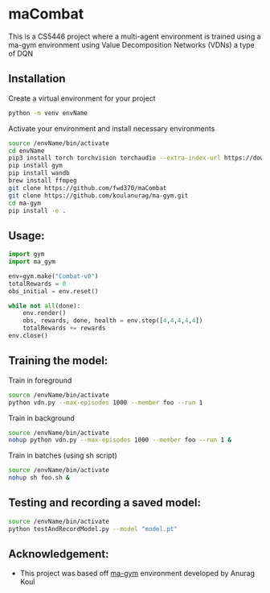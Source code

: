 # maCombat
This is a CS5446 project where a multi-agent environment is trained using a ma-gym environment using Value Decomposition Networks (VDNs) a type of DQN

## Installation
Create a virtual environment for your project
```bash
python -m venv envName
```

Activate your environment and install necessary environments
```bash
source /envName/bin/activate
cd envName
pip3 install torch torchvision torchaudio --extra-index-url https://download.pytorch.org/whl/cu116
pip install gym
pip install wandb
brew install ffmpeg
git clone https://github.com/fwd370/maCombat
git clone https://github.com/koulanurag/ma-gym.git
cd ma-gym
pip install -e .
```
## Usage:
```python
import gym
import ma_gym

env=gym.make("Combat-v0")
totalRewards = 0
obs_initial = env.reset()

while not all(done):
    env.render()
    obs, rewards, done, health = env.step([4,4,4,4,4])
    totalRewards += rewards
env.close()
```
## Training the model:

Train in foreground
```bash
source /envName/bin/activate
python vdn.py --max-episodes 1000 --member foo --run 1
```

Train in background
```bash
source /envName/bin/activate
nohup python vdn.py --max-episodes 1000 --member foo --run 1 &
```

Train in batches (using sh script)
```bash
source /envName/bin/activate
nohup sh foo.sh &
```

## Testing and recording a saved model:
```bash
source /envName/bin/activate
python testAndRecordModel.py --model "model.pt"
```

## Acknowledgement:
- This project was based off [ma-gym](https://github.com/koulanurag/ma-gym) environment developed by Anurag Koul 
